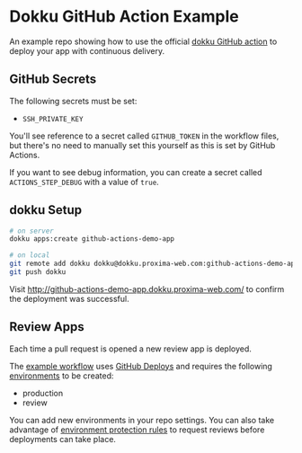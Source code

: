 # Dokku GitHub Action Example

An example repo showing how to use the official [dokku GitHub action](https://github.com/dokku/github-action) to deploy your app with continuous delivery.

## GitHub Secrets

The following secrets must be set:

- `SSH_PRIVATE_KEY`

You'll see reference to a secret called `GITHUB_TOKEN` in the workflow files, but there's no need to manually set this yourself as this is set by GitHub Actions.

If you want to see debug information, you can create a secret called `ACTIONS_STEP_DEBUG` with a value of `true`.

## dokku Setup

```bash
# on server
dokku apps:create github-actions-demo-app
```

```bash
# on local
git remote add dokku dokku@dokku.proxima-web.com:github-actions-demo-app
git push dokku
```

Visit http://github-actions-demo-app.dokku.proxima-web.com/ to confirm the deployment was successful.

## Review Apps

Each time a pull request is opened a new review app is deployed.

The [example workflow](./.github/workflows/review-app.yml) uses [GitHub Deploys](https://docs.github.com/en/rest/reference/repos#deployments) and requires the following [environments](https://docs.github.com/en/actions/reference/environments) to be created:

- production
- review

You can add new environments in your repo settings. You can also take advantage of [environment protection rules](https://docs.github.com/en/actions/reference/environments#environment-protection-rules) to request reviews before deployments can take place.
